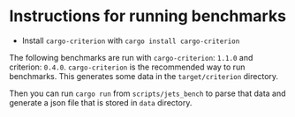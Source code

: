 # Instructions for running benchmarks


- Install `cargo-criterion` with `cargo install cargo-criterion`

The following benchmarks are run with `cargo-criterion`: `1.1.0`
and criterion: `0.4.0`. `cargo-criterion` is the recommended way to run benchmarks. This generates some data in the `target/criterion` directory.

Then you can run `cargo run` from `scripts/jets_bench` to parse that data and generate a json file that is stored in `data` directory.
